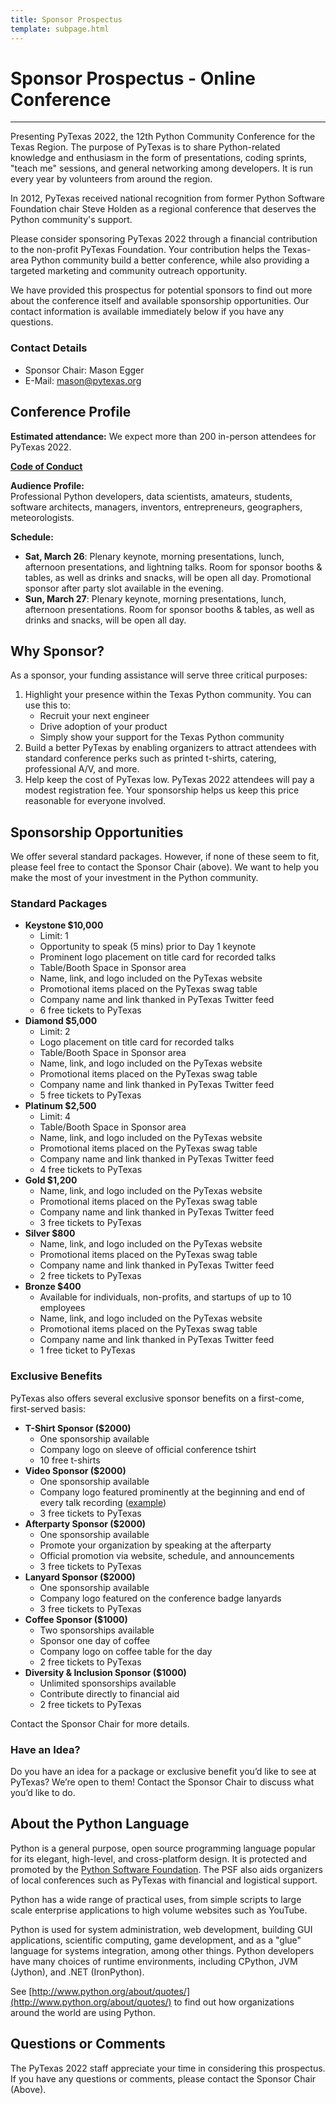 ```yaml
---
title: Sponsor Prospectus
template: subpage.html
---
```


# Sponsor Prospectus - Online Conference
---

Presenting PyTexas 2022, the 12th Python Community Conference for the Texas Region. The purpose of PyTexas is to share Python-related knowledge and enthusiasm in the form of presentations, coding sprints, "teach me" sessions, and general networking among developers. It is run every year by volunteers from around the region.

In 2012, PyTexas received national recognition from former Python Software Foundation chair Steve Holden as a regional conference that deserves the Python community's support.

Please consider sponsoring PyTexas 2022 through a financial contribution to the non-profit PyTexas Foundation. Your contribution helps the Texas-area Python community build a better conference, while also providing a targeted marketing and community outreach opportunity.

We have provided this prospectus for potential sponsors to find out more about
the conference itself and available sponsorship opportunities. Our contact
information is available immediately below if you have any questions.

### Contact Details

* Sponsor Chair: Mason Egger
* E-Mail: [mason@pytexas.org](mailto:mason@pytexas.org)

## Conference Profile

**Estimated attendance:**
We expect more than 200 in-person attendees for PyTexas 2022.

**[Code of Conduct](/about/code-of-conduct)**

**Audience Profile:**<br>
Professional Python developers, data scientists, amateurs, students, software
architects, managers, inventors, entrepreneurs, geographers, meteorologists.

**Schedule:**

- **Sat, March 26**: Plenary keynote, morning presentations, lunch, afternoon presentations, and lightning talks. Room for sponsor booths & tables, as well as drinks and snacks, will be open all day. Promotional sponsor after party slot available in the evening.
- **Sun, March 27**: Plenary keynote, morning presentations, lunch, afternoon presentations. Room for sponsor booths & tables, as well as drinks and snacks, will be open all day.

## Why Sponsor?

As a sponsor, your funding assistance will serve three critical purposes:

1. Highlight your presence within the Texas Python community. You can use this to:
    - Recruit your next engineer
    - Drive adoption of your product
    - Simply show your support for the Texas Python community
1. Build a better PyTexas by enabling organizers to attract attendees with standard conference perks such as printed t-shirts, catering, professional A/V, and more.
1. Help keep the cost of PyTexas low. PyTexas 2022 attendees will pay a modest registration fee. Your sponsorship helps us keep this price reasonable for everyone involved.

## Sponsorship Opportunities

We offer several standard packages. However, if none of these seem to fit,
please feel free to contact the Sponsor Chair (above). We want to help you make the
most of your investment in the Python community.

### Standard Packages

- **Keystone $10,000**
    - Limit: 1
    - Opportunity to speak (5 mins) prior to Day 1 keynote
    - Prominent logo placement on title card for recorded talks
    - Table/Booth Space in Sponsor area
    - Name, link, and logo included on the PyTexas website
    - Promotional items placed on the PyTexas swag table
    - Company name and link thanked in PyTexas Twitter feed
    - 6 free tickets to PyTexas
- **Diamond $5,000**
    - Limit: 2
    - Logo placement on title card for recorded talks
    - Table/Booth Space in Sponsor area
    - Name, link, and logo included on the PyTexas website
    - Promotional items placed on the PyTexas swag table
    - Company name and link thanked in PyTexas Twitter feed
    - 5 free tickets to PyTexas
- **Platinum $2,500**
    - Limit: 4
    - Table/Booth Space in Sponsor area
    - Name, link, and logo included on the PyTexas website
    - Promotional items placed on the PyTexas swag table
    - Company name and link thanked in PyTexas Twitter feed
    - 4 free tickets to PyTexas
- **Gold $1,200**
    - Name, link, and logo included on the PyTexas website
    - Promotional items placed on the PyTexas swag table
    - Company name and link thanked in PyTexas Twitter feed
    - 3 free tickets to PyTexas
- **Silver $800**
    - Name, link, and logo included on the PyTexas website
    - Promotional items placed on the PyTexas swag table
    - Company name and link thanked in PyTexas Twitter feed
    - 2 free tickets to PyTexas
- **Bronze $400**
    - Available for individuals, non-profits, and startups of up to 10 employees
    - Name, link, and logo included on the PyTexas website
    - Promotional items placed on the PyTexas swag table
    - Company name and link thanked in PyTexas Twitter feed
    - 1 free ticket to PyTexas

### Exclusive Benefits

PyTexas also offers several exclusive sponsor benefits on a first-come, first-served basis:

- **T-Shirt Sponsor ($2000)**
    - One sponsorship available
    - Company logo on sleeve of official conference tshirt
    - 10 free t-shirts
- **Video Sponsor ($2000)**
    - One sponsorship available
    - Company logo featured prominently at the beginning and end of every talk recording ([example](https://www.youtube.com/watch?v=68z91dRJCOU))
    - 3 free tickets to PyTexas
- **Afterparty Sponsor ($2000)**
    - One sponsorship available
    - Promote your organization by speaking at the afterparty
    - Official promotion via website, schedule, and announcements
    - 3 free tickets to PyTexas
- **Lanyard Sponsor ($2000)**
    - One sponsorship available
    - Company logo featured on the conference badge lanyards
    - 3 free tickets to PyTexas
- **Coffee Sponsor ($1000)**
    - Two sponsorships available
    - Sponsor one day of coffee
    - Company logo on coffee table for the day
    - 2 free tickets to PyTexas
- **Diversity & Inclusion Sponsor ($1000)**
    - Unlimited sponsorships available
    - Contribute directly to financial aid
    - 2 free tickets to PyTexas

Contact the Sponsor Chair for more details.
### Have an Idea?

Do you have an idea for a package or exclusive benefit you’d like to see at PyTexas? We’re open to them! Contact the Sponsor Chair to discuss what you’d like to do.

## About the Python Language

Python is a general purpose, open source programming language popular for its elegant, high-level, and cross-platform design. It is protected and promoted by the [Python Software Foundation](http://www.python.org/psf/). The PSF also aids organizers of local conferences such as PyTexas with financial and logistical support.

Python has a wide range of practical uses, from simple scripts to large scale enterprise applications to high volume websites such as YouTube.

Python is used for system administration, web development, building GUI applications, scientific computing, game development, and as a "glue" language for systems integration, among other things. Python developers have many choices of runtime environments, including CPython, JVM (Jython), and .NET (IronPython).

See [http://www.python.org/about/quotes/](http://www.python.org/about/quotes/) to find out how organizations around the world are using Python.

## Questions or Comments

The PyTexas 2022 staff appreciate your time in considering this prospectus. If you have any questions or comments, please contact the Sponsor Chair (Above).
